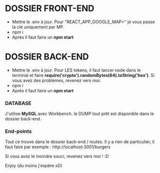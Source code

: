 # DOSSIER FRONT-END

- Mettre le .env à jour. Pour "REACT_APP_GOOGLE_MAP=" je vous passe la clé uniquement par MP.
- npm i
- Après il faut faire un **npm start**

# DOSSIER BACK-END

- Mettre le .env à jour. Pour LES tokens, il faut lancer node dans le terminal et faire **require('crypto').randomBytes(64).toString('hex')**. Si vous avez des problèmes, revenez vers moi.
- npm i
- Après il faut faire un **npm start**

### DATABASE

J'utilise **MySQL** avec Workbench. le DUMP tout prêt est disponible dans le dossier back-end.

### End-points 

Tout ce trouve dans le dossier back-end / routes. Il y a rien de particulier, il faut faire par exemple : http://localhost:3001/burgers

Si vous avez le moindre souci, revenez vers moi ! :D 

Enjoy (du moins j'espère xD)
